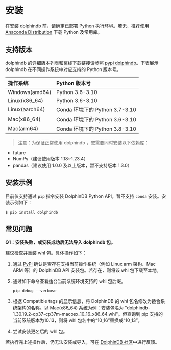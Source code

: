 # 安装

在安装 dolphindb 前，请确定已部署 Python 执行环境。若无，推荐使用 [Anaconda Distribution](https://www.anaconda.com/products/distribution) 下载 Python 及常用库。

## 支持版本

dolphindb 的详细版本列表和离线下载链接请参照 [pypi dolphindb](https://pypi.org/project/dolphindb/1.30.21.1/#files)。下表展示 dolphindb 在不同操作系统中对应支持的 Python 版本号。

| 操作系统       | Python 版本号                        |
| :------------ | :----------------------------------- |
| Windows(amd64)| Python 3.6-3.10                      |
| Linux(x86_64) | Python 3.6-3.10                      |
| Linux(aarch64)| Conda 环境下的 Python 3.7-3.10        |
| Mac(x86_64)   | Conda 环境下的 Python 3.6-3.10        |
| Mac(arm64)    | Conda 环境下的 Python 3.8-3.10        |

> 注意：为保证正常使用 dolphindb ，您需要同时安装以下依赖库：

* future
* NumPy（建议使用版本 1.18~1.23.4）
* pandas（建议使用 1.0.0 及以上版本，暂不支持版本 1.3.0）

## 安装示例

目前仅支持通过 `pip` 指令安装  DolphinDB Python API，暂不支持 `conda` 安装。安装示例如下：

```Console
$ pip install dolphindb
```

## 常见问题

**Q1：安装失败，或安装成功后无法导入 dolphindb 包。**

建议检查并重装 whl 包。具体操作如下：

1. 通过 [PyPI](https://pypi.org/) 确认是否存在支持当前操作系统（例如 Linux arm 架构、Mac ARM 等）的 DolphinDB API 安装包。若存在，则将该 whl 包下载至本地。
2. 通过如下命令查看适合当前系统环境支持的 whl 包后缀。

   ```python
   pip debug --verbose
   ```

3. 根据 Compatible tags 的显示信息，将 DolphinDB 的 whl 包名修改为适合系统架构的名称。以 Mac(x86_64) 系统为例：安装包名为 "dolphindb-1.30.19.2-cp37-cp37m-macosx_10_16_x86_64.whl"。但查询到 pip 支持的当前系统版本为10.13，则将 whl 包名中的“10_16”替换成“10_13”。
4. 尝试安装更名后的 whl 包。

若执行完上述操作后，仍无法安装或导入，可在 [DolphinDB 社区](https://ask.dolphindb.net)中进行反馈。
